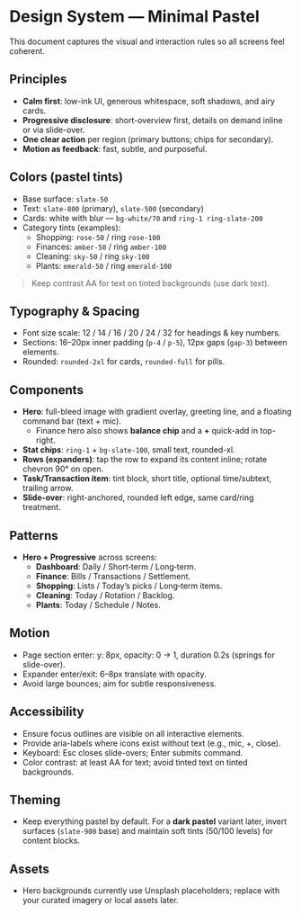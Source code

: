 # Design System — Minimal Pastel

This document captures the visual and interaction rules so all screens feel coherent.

## Principles
- **Calm first**: low-ink UI, generous whitespace, soft shadows, and airy cards.
- **Progressive disclosure**: short-overview first, details on demand inline or via slide-over.
- **One clear action** per region (primary buttons; chips for secondary).
- **Motion as feedback**: fast, subtle, and purposeful.

## Colors (pastel tints)
- Base surface: `slate-50`
- Text: `slate-800` (primary), `slate-500` (secondary)
- Cards: white with blur — `bg-white/70` and `ring-1 ring-slate-200`
- Category tints (examples):
  - Shopping: `rose-50` / ring `rose-100`
  - Finances: `amber-50` / ring `amber-100`
  - Cleaning: `sky-50` / ring `sky-100`
  - Plants: `emerald-50` / ring `emerald-100`

> Keep contrast AA for text on tinted backgrounds (use dark text).

## Typography & Spacing
- Font size scale: 12 / 14 / 16 / 20 / 24 / 32 for headings & key numbers.
- Sections: 16–20px inner padding (`p-4` / `p-5`), 12px gaps (`gap-3`) between elements.
- Rounded: `rounded-2xl` for cards, `rounded-full` for pills.

## Components
- **Hero**: full-bleed image with gradient overlay, greeting line, and a floating command bar (text + mic). 
  - Finance hero also shows **balance chip** and a **+** quick-add in top-right.
- **Stat chips**: `ring-1` + `bg-slate-100`, small text, rounded-xl.
- **Rows (expanders)**: tap the row to expand its content inline; rotate chevron 90° on open.
- **Task/Transaction item**: tint block, short title, optional time/subtext, trailing arrow.
- **Slide-over**: right-anchored, rounded left edge, same card/ring treatment.

## Patterns
- **Hero + Progressive** across screens: 
  - **Dashboard**: Daily / Short‑term / Long‑term.
  - **Finance**: Bills / Transactions / Settlement.
  - **Shopping**: Lists / Today’s picks / Long‑term items.
  - **Cleaning**: Today / Rotation / Backlog.
  - **Plants**: Today / Schedule / Notes.

## Motion
- Page section enter: y: 8px, opacity: 0 → 1, duration 0.2s (springs for slide-over).
- Expander enter/exit: 6–8px translate with opacity.
- Avoid large bounces; aim for subtle responsiveness.

## Accessibility
- Ensure focus outlines are visible on all interactive elements.
- Provide aria-labels where icons exist without text (e.g., mic, +, close).
- Keyboard: Esc closes slide-overs; Enter submits command.
- Color contrast: at least AA for text; avoid tinted text on tinted backgrounds.

## Theming
- Keep everything pastel by default. For a **dark pastel** variant later, invert surfaces (`slate-900` base) and maintain soft tints (50/100 levels) for content blocks.

## Assets
- Hero backgrounds currently use Unsplash placeholders; replace with your curated imagery or local assets later.
